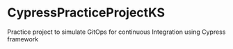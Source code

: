 # CypressPracticeProjectKS
Practice project to simulate GitOps for continuous Integration using Cypress framework
